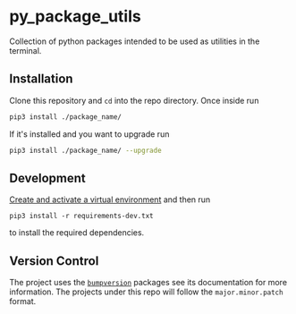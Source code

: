 # py_package_utils
Collection of python packages intended to be used as utilities in the terminal.

## Installation
Clone this repository and `cd` into the repo directory. Once inside run
```sh
pip3 install ./package_name/
```
If it's installed and you want to upgrade run
```sh
pip3 install ./package_name/ --upgrade
```

## Development
[Create and activate a virtual environment](https://packaging.python.org/en/latest/guides/installing-using-pip-and-virtual-environments/) and then run
```
pip3 install -r requirements-dev.txt
```
to install the required dependencies.

## Version Control
The project uses the [`bumpversion`](https://pypi.org/project/bumpversion/) packages see its documentation for more information. The projects under this repo will follow the `major.minor.patch` format.
